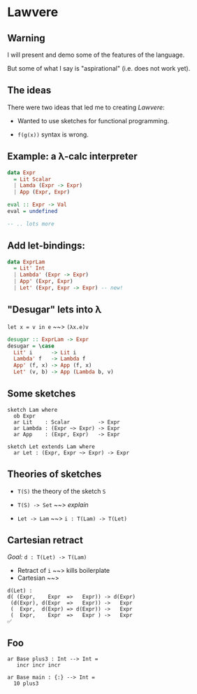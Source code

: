 # Lawvere

## Warning

I will present and demo some of the features of the language.

But some of what I say is "aspirational" (i.e. does not work yet).

## The ideas

There were two ideas that led me to creating _Lawvere_:

- Wanted to use sketches for functional programming.

- `f(g(x))` syntax is wrong.

## Example: a λ-calc interpreter

```haskell
data Expr
  = Lit Scalar
  | Lamda (Expr -> Expr)
  | App (Expr, Expr)

eval :: Expr -> Val
eval = undefined

-- .. lots more
```

## Add let-bindings:

```haskell
data ExprLam
  = Lit' Int
  | Lambda' (Expr -> Expr)
  | App' (Expr, Expr)
  | Let' (Expr, Expr -> Expr) -- new!
```

## "Desugar" lets into λ

`let x = v in e` ~~> `(λx.e)v`

```haskell
desugar :: ExprLam -> Expr
desugar = \case
  Lit' i      -> Lit i
  Lambda' f   -> Lambda f
  App' (f, x) -> App (f, x)
  Let' (v, b) -> App (Lambda b, v)
```

## Some sketches

```
sketch Lam where
  ob Expr
  ar Lit    : Scalar         -> Expr
  ar Lambda : (Expr ~> Expr) -> Expr
  ar App    : (Expr, Expr)   -> Expr

sketch Let extends Lam where
  ar Let : (Expr, Expr ~> Expr) -> Expr
```

## Theories of sketches

- `T(S)` the theory of the sketch `S`

- `T(S) -> Set` ~~> _explain_

- `Let -> Lam` ~~> `i : T(Lam) -> T(Let)`

## Cartesian retract

*Goal:* `d : T(Let) -> T(Lam)`

- Retract of `i`  ~~>  kills boilerplate
- Cartesian  ~~>

```
d(Let) :
d( (Expr,    Expr  =>   Expr)) -> d(Expr)
 (d(Expr), d(Expr  =>   Expr)) ->   Expr
 (  Expr,  d(Expr) => d(Expr)) ->   Expr
 (  Expr,    Expr  =>   Expr ) ->   Expr
✅
```

## Foo

```lawvere
ar Base plus3 : Int --> Int =
   incr incr incr

ar Base main : {:} --> Int =
  10 plus3
```
